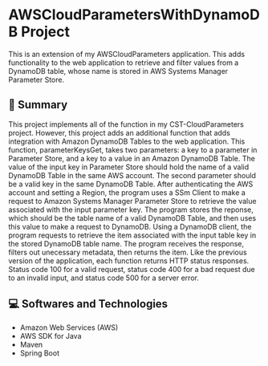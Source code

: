 # AWSCloudParametersWithDynamoDB Project
This is an extension of my AWSCloudParameters application. This adds functionality to the web application to retrieve and filter values from a DynamoDB table, whose name is stored in AWS Systems Manager Parameter Store. 

<h2> 📄 Summary </h2> 

This project implements all of the function in my CST-CloudParameters project. However, this project adds an additional function that adds integration with Amazon DynamoDB Tables to the web application. This function, parameterKeysGet, takes two parameters: a key to a parameter in Parameter Store, and a key to a value in an Amazon DynamoDB Table. The value of the input key in Parameter Store should hold the name of a valid DynamoDB Table in the same AWS account. The second parameter should be a valid key in the same DynamoDB Table. After authenticating the AWS account and setting a Region, the program uses a SSm Client to make a request to Amazon Systems Manager Parameter Store to retrieve the value associated with the input parameter key. The program stores the reponse, which should be the table name of a valid DynamoDB Table, and then uses this value to make a request to DynamoDB. Using a DynamoDB client, the program requests to retrieve the item associated with the input table key in the stored DynamoDB table name. The program receives the response, filters out unecessary metadata, then returns the item. Like the previous version of the application, each function returns HTTP status responses. Status code 100 for a valid request, status code 400 for a bad request due to an invalid input, and status code 500 for a server error. 

<h2> 💻 Softwares and Technologies </h2> 

- Amazon Web Services (AWS)
- AWS SDK for Java
- Maven
- Spring Boot




